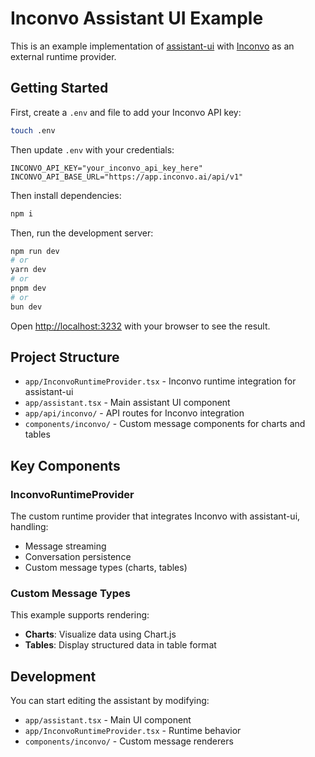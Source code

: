 # Inconvo Assistant UI Example

This is an example implementation of [assistant-ui](https://github.com/assistant-ui/assistant-ui) with [Inconvo](https://inconvo.com) as an external runtime provider.

## Getting Started

First, create a `.env` and file to add your Inconvo API key:

```bash
touch .env
```

Then update `.env` with your credentials:

```
INCONVO_API_KEY="your_inconvo_api_key_here"
INCONVO_API_BASE_URL="https://app.inconvo.ai/api/v1"
```

Then install dependencies:

```bash
npm i
```

Then, run the development server:

```bash
npm run dev
# or
yarn dev
# or
pnpm dev
# or
bun dev
```

Open [http://localhost:3232](http://localhost:3232) with your browser to see the result.

## Project Structure

- `app/InconvoRuntimeProvider.tsx` - Inconvo runtime integration for assistant-ui
- `app/assistant.tsx` - Main assistant UI component
- `app/api/inconvo/` - API routes for Inconvo integration
- `components/inconvo/` - Custom message components for charts and tables

## Key Components

### InconvoRuntimeProvider

The custom runtime provider that integrates Inconvo with assistant-ui, handling:

- Message streaming
- Conversation persistence
- Custom message types (charts, tables)

### Custom Message Types

This example supports rendering:

- **Charts**: Visualize data using Chart.js
- **Tables**: Display structured data in table format

## Development

You can start editing the assistant by modifying:

- `app/assistant.tsx` - Main UI component
- `app/InconvoRuntimeProvider.tsx` - Runtime behavior
- `components/inconvo/` - Custom message renderers
